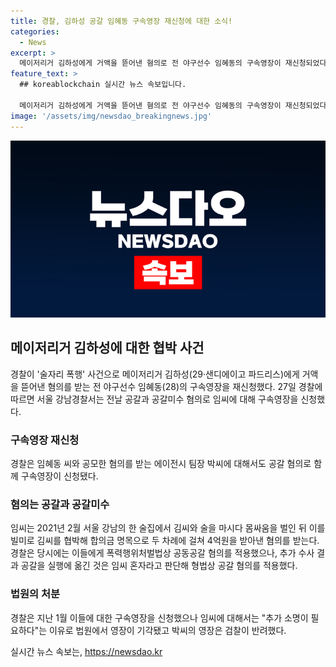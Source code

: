 ```yaml
---
title: 경찰, 김하성 공갈 임혜동 구속영장 재신청에 대한 소식!
categories:
  - News
excerpt: >
  메이저리거 김하성에게 거액을 뜯어낸 혐의로 전 야구선수 임혜동의 구속영장이 재신청되었다. 경찰은 임씨가 김씨를 술자리에서 협박해 4억원을 받아낸 혐의를 조사 중이며, 협박 과정에서 공모한 에이전시 팀장에 대해서도 구속영장을 신청했다. 이들은 지난 2월 서울 강남의 술집에서 사건이 발생한 것으로 알려졌으며, 경찰은 임씨가 혼자 공갈을 실행했다고 밝혔다.
feature_text: >
  ## koreablockchain 실시간 뉴스 속보입니다.

  메이저리거 김하성에게 거액을 뜯어낸 혐의로 전 야구선수 임혜동의 구속영장이 재신청되었다. 경찰은 임씨가 김씨를 술자리에서 협박해 4억원을 받아낸 혐의를 조사 중이며, 협박 과정에서 공모한 에이전시 팀장에 대해서도 구속영장을 신청했다. 이들은 지난 2월 서울 강남의 술집에서 사건이 발생한 것으로 알려졌으며, 경찰은 임씨가 혼자 공갈을 실행했다고 밝혔다.
image: '/assets/img/newsdao_breakingnews.jpg'
---
```


<p><img src="/assets/img/newsdao_breakingnews.jpg" alt="koreablockchain 속보" /></p>

<h2 data-ke-size="size26">메이저리거 김하성에 대한 협박 사건</h2>

<p data-ke-size="size16">경찰이 '술자리 폭행' 사건으로 메이저리거 김하성(29·샌디에이고 파드리스)에게 거액을 뜯어낸 혐의를 받는 전 야구선수 임혜동(28)의 구속영장을 재신청했다. 27일 경찰에 따르면 서울 강남경찰서는 전날 공갈과 공갈미수 혐의로 임씨에 대해 구속영장을 신청했다.</p>

<h3>구속영장 재신청</h3>

<p data-ke-size="size16">경찰은 임혜동 씨와 공모한 혐의를 받는 에이전시 팀장 박씨에 대해서도 공갈 혐의로 함께 구속영장이 신청됐다.</p>

<h3>혐의는 공갈과 공갈미수</h3>

<p data-ke-size="size16">임씨는 2021년 2월 서울 강남의 한 술집에서 김씨와 술을 마시다 몸싸움을 벌인 뒤 이를 빌미로 김씨를 협박해 합의금 명목으로 두 차례에 걸쳐 4억원을 받아낸 혐의를 받는다. 경찰은 당시에는 이들에게 폭력행위처벌법상 공동공갈 혐의를 적용했으나, 추가 수사 결과 공갈을 실행에 옮긴 것은 임씨 혼자라고 판단해 형법상 공갈 혐의를 적용했다.</p>

<h3>법원의 처분</h3>

<p data-ke-size="size16">경찰은 지난 1월 이들에 대한 구속영장을 신청했으나 임씨에 대해서는 "추가 소명이 필요하다"는 이유로 법원에서 영장이 기각됐고 박씨의 영장은 검찰이 반려했다.</p>
실시간 뉴스 속보는, <a href="https://newsdao.kr" rel="dofollow">https://newsdao.kr</a>


